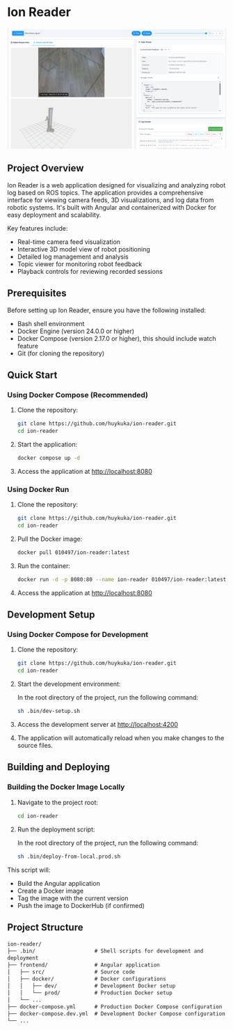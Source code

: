 # Ion Reader

![Ion Reader Screenshot](docs/screenshot.png)

## Project Overview

Ion Reader is a web application designed for visualizing and analyzing robot log based on ROS topics. The application provides a comprehensive interface for viewing camera feeds, 3D visualizations, and log data from robotic systems. It's built with Angular and containerized with Docker for easy deployment and scalability.

Key features include:

- Real-time camera feed visualization
- Interactive 3D model view of robot positioning
- Detailed log management and analysis
- Topic viewer for monitoring robot feedback
- Playback controls for reviewing recorded sessions

## Prerequisites

Before setting up Ion Reader, ensure you have the following installed:

- Bash shell environment
- Docker Engine (version 24.0.0 or higher)
- Docker Compose (version 2.17.0 or higher), this should include watch feature
- Git (for cloning the repository)

## Quick Start

### Using Docker Compose (Recommended)

1. Clone the repository:

   ```bash
   git clone https://github.com/huykuka/ion-reader.git
   cd ion-reader
   ```

2. Start the application:

   ```bash
   docker compose up -d
   ```

3. Access the application at [http://localhost:8080](http://localhost:8080)

### Using Docker Run

1. Clone the repository:

   ```bash
   git clone https://github.com/huykuka/ion-reader.git
   cd ion-reader
   ```

2. Pull the Docker image:

   ```bash
   docker pull 010497/ion-reader:latest
   ```

3. Run the container:

   ```bash
   docker run -d -p 8080:80 --name ion-reader 010497/ion-reader:latest
   ```

4. Access the application at [http://localhost:8080](http://localhost:8080)

## Development Setup

### Using Docker Compose for Development

1. Clone the repository:

   ```bash
   git clone https://github.com/huykuka/ion-reader.git
   cd ion-reader
   ```

2. Start the development environment:

   In the root directory of the project, run the following command:

   ```bash
   sh .bin/dev-setup.sh
   ```

3. Access the development server at [http://localhost:4200](http://localhost:4200)

4. The application will automatically reload when you make changes to the source files.

## Building and Deploying

### Building the Docker Image Locally

1. Navigate to the project root:

   ```bash
   cd ion-reader
   ```

2. Run the deployment script:

   In the root directory of the project, run the following command:

   ```bash
   sh .bin/deploy-from-local.prod.sh
   ```

This script will:

- Build the Angular application
- Create a Docker image
- Tag the image with the current version
- Push the image to DockerHub (if confirmed)

## Project Structure

```
ion-reader/
├── .bin/                   # Shell scripts for development and deployment
├── frontend/               # Angular application
│   ├── src/                # Source code
│   ├── docker/             # Docker configurations
│   │   ├── dev/            # Development Docker setup
│   │   └── prod/           # Production Docker setup
│   └── ...
├── docker-compose.yml      # Production Docker Compose configuration
├── docker-compose.dev.yml  # Development Docker Compose configuration
└── ...
```
